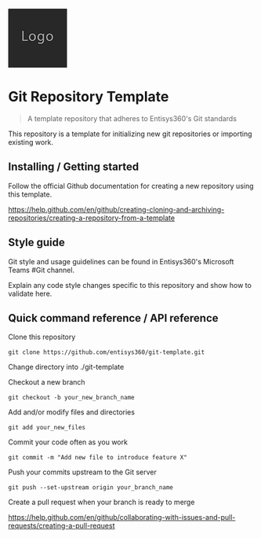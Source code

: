 ![Logo of the project](/docs/logo.sample.png)

# Git Repository Template
> A template repository that adheres to Entisys360's Git standards

This repository is a template for initializing new git repositories or importing existing work.


## Installing / Getting started

Follow the official Github documentation for creating a new repository using this template.

https://help.github.com/en/github/creating-cloning-and-archiving-repositories/creating-a-repository-from-a-template


## Style guide

Git style and usage guidelines can be found in Entisys360's Microsoft Teams #Git channel.

Explain any code style changes specific to this repository and show how to validate here.


## Quick command reference / API reference

Clone this repository
```shell
git clone https://github.com/entisys360/git-template.git
```

Change directory into ./git-template

Checkout a new branch
```shell
git checkout -b your_new_branch_name
```

Add and/or modify files and directories
```shell
git add your_new_files
```

Commit your code often as you work
```shell
git commit -m "Add new file to introduce feature X"
```

Push your commits upstream to the Git server
```shell
git push --set-upstream origin your_branch_name
```

Create a pull request when your branch is ready to merge 

https://help.github.com/en/github/collaborating-with-issues-and-pull-requests/creating-a-pull-request

